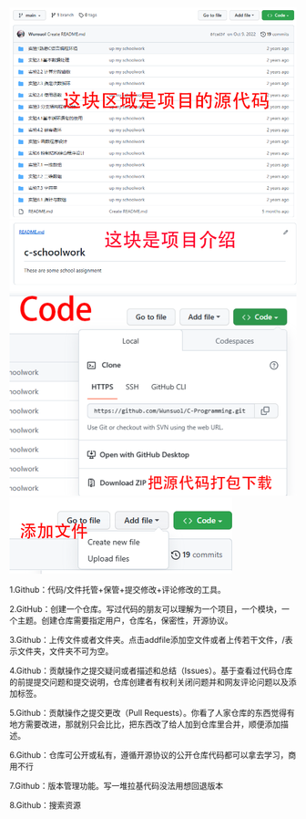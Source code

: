 
![](images/2023-03-14-23-58-56.png)
![](images/2023-03-14-23-59-27.png)
![](images/2023-03-14-23-59-33.png)
![](images/2023-03-14-23-59-40.png)

1.Github：代码/文件托管+保管+提交修改+评论修改的工具。

2.GitHub：创建一个仓库。写过代码的朋友可以理解为一个项目，一个模块，一个主题。创建仓库需要指定用户，仓库名，保密性，开源协议。

3.Github：上传文件或者文件夹。点击addfile添加空文件或者上传若干文件，/表示文件夹，文件夹不可为空。

4.Github：贡献操作之提交疑问或者描述和总结（Issues）。基于查看过代码仓库的前提提交问题和提交说明，仓库创建者有权利关闭问题并和网友评论问题以及添加标签。

5.Github：贡献操作之提交更改（Pull Requests）。你看了人家仓库的东西觉得有地方需要改进，那就别只会比比，把东西改了给人加到仓库里合并，顺便添加描述。

6.Github：仓库可公开或私有，遵循开源协议的公开仓库代码都可以拿去学习，商用不行

7.Github：版本管理功能。写一堆拉基代码没法用想回退版本

8.Github：搜索资源

